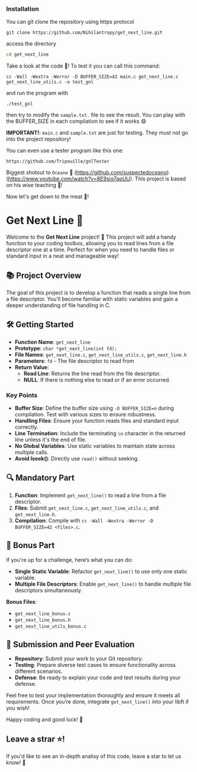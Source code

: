 ### Installation

You can git clone the repository using https protocol

```
git clone https://github.com/Nihilantropy/get_next_line.git
```

access the directory

```bash
cd get_next_line
```

Take a look at the code :eyes:! To test it you can call this command:

```
cc -Wall -Wextra -Werror -D BUFFER_SIZE=42 main.c get_next_line.c get_next_line_utils.c -o test_gnl
```
and run the program with

```
./test_gnl
```

then try to modify the `sample.txt.` file to see the result. You can play with the BUFFER_SIZE in each compilation to see if it works :smile:

**IMPORTANT!**: `main.c` and `sample.txt` are just for testing. They must not go into the project repository!

You can even use a tester program like this one:

```
https://github.com/Tripouille/gnlTester
```

Biggest shotout to `Oceano` :ocean: (https://github.com/suspectedoceano) (https://www.youtube.com/watch?v=8E9siq7apUU). This project is based on his wise teaching :love_letter:!

Now let's get down to the meat :cut_of_meat:!

# Get Next Line 📜

Welcome to the **Get Next Line** project! 🎉 This project will add a handy function to your coding toolbox, allowing you to read lines from a file descriptor one at a time. Perfect for when you need to handle files or standard input in a neat and manageable way!

## 📚 Project Overview

The goal of this project is to develop a function that reads a single line from a file descriptor. You'll become familiar with static variables and gain a deeper understanding of file handling in C. 

## 🛠️ Getting Started

- **Function Name**: `get_next_line`
- **Prototype**: `char *get_next_line(int fd);`
- **File Names**: `get_next_line.c`, `get_next_line_utils.c`, `get_next_line.h`
- **Parameters**: `fd` - The file descriptor to read from
- **Return Value**:
  - **Read Line**: Returns the line read from the file descriptor.
  - **NULL**: If there is nothing else to read or if an error occurred.

### Key Points

- **Buffer Size**: Define the buffer size using `-D BUFFER_SIZE=n` during compilation. Test with various sizes to ensure robustness.
- **Handling Files**: Ensure your function reads files and standard input correctly.
- **Line Termination**: Include the terminating `\n` character in the returned line unless it's the end of file.
- **No Global Variables**: Use static variables to maintain state across multiple calls.
- **Avoid lseek()**: Directly use `read()` without seeking.

## 🔍 Mandatory Part

1. **Function**: Implement `get_next_line()` to read a line from a file descriptor.
2. **Files**: Submit `get_next_line.c`, `get_next_line_utils.c`, and `get_next_line.h`.
3. **Compilation**: Compile with `cc -Wall -Wextra -Werror -D BUFFER_SIZE=42 <files>.c`.

## 🎨 Bonus Part

If you're up for a challenge, here’s what you can do:

- **Single Static Variable**: Refactor `get_next_line()` to use only one static variable.
- **Multiple File Descriptors**: Enable `get_next_line()` to handle multiple file descriptors simultaneously.

**Bonus Files**:
- `get_next_line_bonus.c`
- `get_next_line_bonus.h`
- `get_next_line_utils_bonus.c`

## 📝 Submission and Peer Evaluation

- **Repository**: Submit your work to your Git repository.
- **Testing**: Prepare diverse test cases to ensure functionality across different scenarios.
- **Defense**: Be ready to explain your code and test results during your defense.

Feel free to test your implementation thoroughly and ensure it meets all requirements. Once you’re done, integrate `get_next_line()` into your libft if you wish!

Happy coding and good luck! 🚀

## Leave a strar :star:!

If you'd like to see an in-depth analisy of this code, leave a star to let us know! :love_letter:
